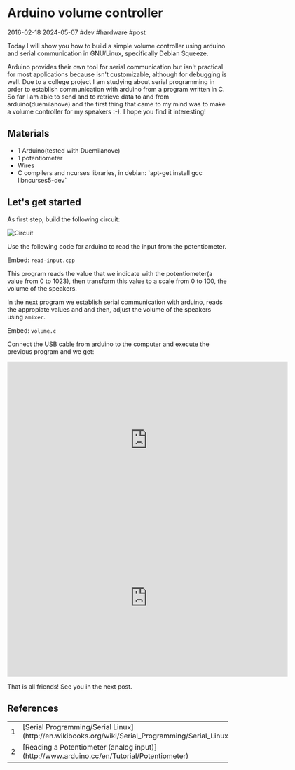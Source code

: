 # Arduino volume controller
2016-02-18 2024-05-07 #dev #hardware #post

Today I will show you how to build a simple volume controller using arduino and serial communication in GNU/Linux, specifically Debian Squeeze.

Arduino provides their own tool for serial communication but isn't practical for most applications because isn't customizable, although for debugging is well.  Due to a college project I am studying about serial programming in order to establish communication with arduino from a program written in C. So far I am able to send and to retrieve data to and from arduino(duemilanove) and the first thing that came to my mind was to make a volume controller for my speakers :-). I hope you find it interesting!

## Materials

<ul>
  <li>1 Arduino(tested with Duemilanove)</li>
  <li>1 potentiometer</li>
  <li>Wires</li>
  <li>C compilers and ncurses libraries, in debian: `apt-get install gcc libncurses5-dev`</li>
</ul>

## Let's get started

As first step, build the following circuit: 

![Circuit](/arduino-control-speakers/controller0.png)

Use the following code for arduino to read the input from the potentiometer.

Embed: `read-input.cpp`

This program reads the value that we indicate with the potentiometer(a value from 0 to 1023), then transform this value to a scale from 0 to 100, the volume of the speakers.

In the next program we establish serial communication with arduino, reads the appropiate values and and then, adjust the volume of the speakers using `amixer`.

Embed: `volume.c`

Connect the USB cable from arduino to the computer and execute the previous program and we get:

<iframe width="640" height="360" src="http://www.youtube.com/embed/YxS-DS1nLBs?feature=player_detailpage" frameborder="0" allowfullscreen></iframe>

<iframe width="640" height="360" src="http://www.youtube.com/embed/MBYaRwM9fFo?feature=player_detailpage" frameborder="0" allowfullscreen></iframe>

That is all friends! See you in the next post.

## References

<table>
  <tr> <td>1</td> <td>[Serial Programming/Serial Linux](http://en.wikibooks.org/wiki/Serial_Programming/Serial_Linux)</td> </tr>
  <tr> <td>2</td> <td>[Reading a Potentiometer (analog input)](http://www.arduino.cc/en/Tutorial/Potentiometer)</td> </tr>
</table>
